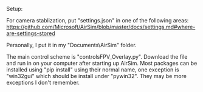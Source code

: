 Setup:

For camera stablization, put "settings.json" in one of the following areas:
https://github.com/Microsoft/AirSim/blob/master/docs/settings.md#where-are-settings-stored

Personally, I put it in my "Documents\AirSim" folder.

The main control scheme is "controlsFPV_Overlay.py". Download the file and run in on your computer after starting up AirSim. Most packages can be installed using "pip install" using their normal name, one exception is "win32gui" which should be install under "pywin32". They may be more exceptions I don't remember.
